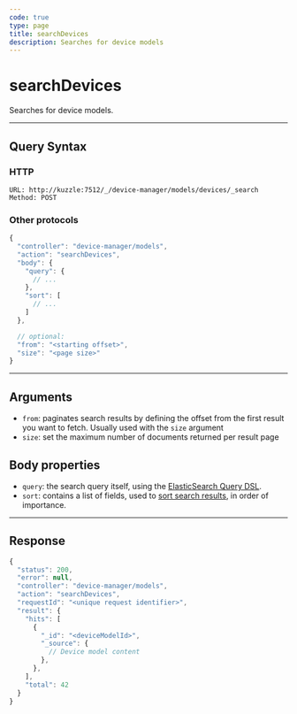 ```yaml
---
code: true
type: page
title: searchDevices
description: Searches for device models
---
```


# searchDevices

Searches for device models.

---

## Query Syntax

### HTTP

```http
URL: http://kuzzle:7512/_/device-manager/models/devices/_search
Method: POST
```

### Other protocols

```js
{
  "controller": "device-manager/models",
  "action": "searchDevices",
  "body": {
    "query": {
      // ...
    },
    "sort": [
      // ...
    ]
  },

  // optional:
  "from": "<starting offset>",
  "size": "<page size>"
}
```

---

## Arguments

- `from`: paginates search results by defining the offset from the first result you want to fetch. Usually used with the `size` argument
- `size`: set the maximum number of documents returned per result page

## Body properties

- `query`: the search query itself, using the [ElasticSearch Query DSL](https://www.elastic.co/guide/en/elasticsearch/reference/7.4/query-dsl.html).
- `sort`: contains a list of fields, used to [sort search results](https://www.elastic.co/guide/en/elasticsearch/reference/7.4/search-request-sort.html), in order of importance.

---

## Response

```js
{
  "status": 200,
  "error": null,
  "controller": "device-manager/models",
  "action": "searchDevices",
  "requestId": "<unique request identifier>",
  "result": {
    "hits": [
      {
        "_id": "<deviceModelId>",
        "_source": {
          // Device model content
        },
      },
    ],
    "total": 42
  }
}
```
